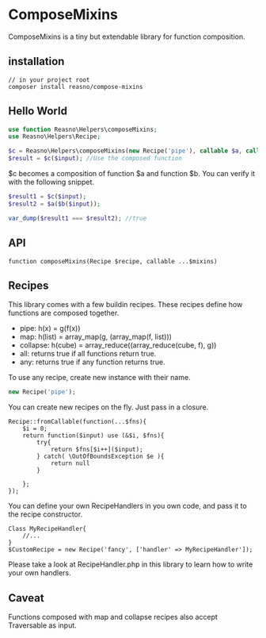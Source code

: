 # ComposeMixins
ComposeMixins is a tiny but extendable library for function composition. 

## installation
```
// in your project root
composer install reasno/compose-mixins
```

## Hello World
```php
use function Reasno\Helpers\composeMixins;
use Reasno\Helpers\Recipe;

$c = Reasno\Helpers\composeMixins(new Recipe('pipe'), callable $a, callable $b);
$result = $c($input); //Use the composed function

```

$c becomes a composition of function $a and function $b. You can verify it with the following snippet.

```php
$result1 = $c($input);
$result2 = $a($b($input));

var_dump($result1 === $result2); //true
```

## API
```function composeMixins(Recipe $recipe, callable ...$mixins) ```

## Recipes
This library comes with a few buildin recipes. These recipes define how functions are composed together.

* pipe: h(x) = g(f(x))
* map: h(list) =  array_map(g, (array_map(f, list))) 
* collapse: h(cube) =  array_reduce((array_reduce(cube, f), g)) 
* all: returns true if all functions return true.
* any: returns true if any function returns true.

To use any recipe, create new instance with their name.
```php
new Recipe('pipe');
```

You can create new recipes on the fly. Just pass in a closure.
```
Recipe::fromCallable(function(...$fns){
	$i = 0;
	return function($input) use (&$i, $fns){
		try{
			return $fns[$i++]($input);
		} catch( \OutOfBoundsException $e ){
			return null
		}

	};
});
```

You can define your own RecipeHandlers in you own code, and pass it to the recipe constructor.
```
Class MyRecipeHandler{
	//...
}
$CustomRecipe = new Recipe('fancy', ['handler' => MyRecipeHandler']);
```
Please take a look at RecipeHandler.php in this library to learn how to write your own handlers.

## Caveat
Functions composed with map and collapse recipes also accept Traversable as input.